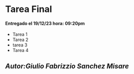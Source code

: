 # Tarea Final

#### Entregado el **19/12/23** hora: **09:20pm**

- Tarea 1
- Tarea 2
- tarea 3
- Tarea 4

## *Autor:Giulio Fabrizzio Sanchez Misare*